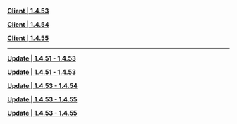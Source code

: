 **[Client | 1.4.53](https://autopatchhk.yuanshen.com/client_app/beta_pc/20210327_0690d6381b6edc9d/GenshinImpact_beta_1.4.53.zip)**

**[Client | 1.4.54](https://autopatchhk.yuanshen.com/client_app/beta_pc/20210402_88231f0dfacd239f/GenshinImpact_beta_1.4.54.zip)**

**[Client | 1.4.55](https://autopatchhk.yuanshen.com/client_app/beta_pc/20210408_0720c0058b1a006f/GenshinImpact_beta_1.4.55.zip)**


-----

**[Update | 1.4.51 - 1.4.53](https://autopatchhk.yuanshen.com/client_app/beta_update/hk4e_global/6/zh-cn_1.4.51_1.4.53_diff_YRUhs24H.zip)**

**[Update | 1.4.51 - 1.4.53](https://autopatchhk.yuanshen.com/client_app/beta_update/hk4e_global/6/game_1.4.51_1.4.53_diff_Z9Q4SwUn.zip)**

**[Update | 1.4.53 - 1.4.54](https://autopatchhk.yuanshen.com/client_app/beta_update/hk4e_global/6/game_1.4.53_1.4.54_diff_hSgCyQi0.zip)**

**[Update | 1.4.53 - 1.4.55](https://autopatchhk.yuanshen.com/client_app/beta_update/hk4e_global/6/game_1.4.53_1.4.55_diff_StKW8ucM.zip)**

**[Update | 1.4.53 - 1.4.55](https://autopatchhk.yuanshen.com/client_app/beta_update/hk4e_global/6/game_1.4.54_1.4.55_diff_lzkpLc9U.zip)**

